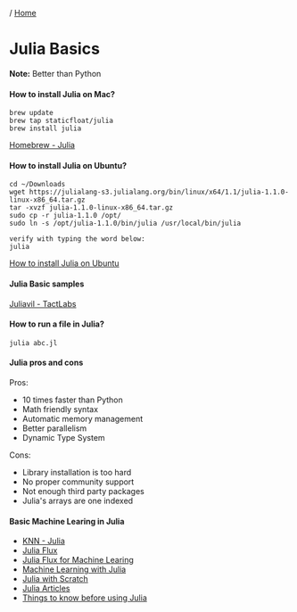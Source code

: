 / [Home](index.md)

# Julia Basics

**Note:** Better than Python



#### How to install Julia on Mac?
```
brew update
brew tap staticfloat/julia
brew install julia
```
[Homebrew - Julia](https://github.com/staticfloat/homebrew-julia)




#### How to install Julia on Ubuntu?
```
cd ~/Downloads
wget https://julialang-s3.julialang.org/bin/linux/x64/1.1/julia-1.1.0-linux-x86_64.tar.gz
tar -xvzf julia-1.1.0-linux-x86_64.tar.gz
sudo cp -r julia-1.1.0 /opt/
sudo ln -s /opt/julia-1.1.0/bin/julia /usr/local/bin/julia

verify with typing the word below:
julia
```
[How to install Julia on Ubuntu](https://ferrolho.github.io/blog/2019-01-26/how-to-install-julia-on-ubuntu)




#### Julia Basic samples
[Juliavil - TactLabs](https://github.com/tactlabs/juliavil)


#### How to run a file in Julia?
```
julia abc.jl
```


#### Julia pros and cons
Pros:
- 10 times faster than Python
- Math friendly syntax
- Automatic memory management
- Better parallelism
- Dynamic Type System

Cons:
- Library installation is too hard
- No proper community support
- Not enough third party packages
- Julia's arrays are one indexed


#### Basic Machine Learing in Julia
* [KNN - Julia](https://juliacomputing.com/blog/2016/09/28/knn-char-recognition.html)
* [Julia Flux](https://fluxml.ai/Flux.jl/stable/)
* [Julia Flux for Machine Learing](https://smist08.wordpress.com/2018/09/24/julia-flux-for-machine-learning/)
* [Machine Learning with Julia](https://www.math.purdue.edu/~allen450/ML-with-Julia-Tutorial.html)
* [Julia with Scratch](https://www.analyticsvidhya.com/blog/2017/10/comprehensive-tutorial-learn-data-science-julia-from-scratch/)
* [Julia Articles](https://fullstackfeed.com/category/julia/)
* [Things to know before using Julia](https://towardsdatascience.com/things-to-know-before-using-julia-for-machine-learning-487744c0b9b2)





